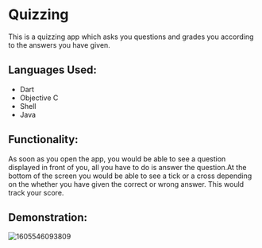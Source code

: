 # Quizzing
This is a quizzing app which asks you questions and grades you according to the answers you have given. 
## Languages Used:
* Dart
* Objective C
* Shell
* Java
## Functionality:
As soon as you open the app, you would be able to see a question displayed in front of you, all you have to do is answer the question.At the bottom of the screen you would be able to see a tick or a cross depending on the whether you have given the correct or wrong answer. This would track your score.  
## Demonstration:
![1605546093809](https://user-images.githubusercontent.com/70524989/99284620-7c278880-285c-11eb-813b-c3c807214a8e.gif)

